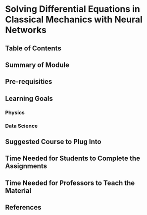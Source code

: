 # Solving Differential Equations in Classical Mechanics with Neural Networks

## Table of Contents

## Summary of Module

## Pre-requisities

## Learning Goals

### Physics

### Data Science

## Suggested Course to Plug Into

## Time Needed for Students to Complete the Assignments

## Time Needed for Professors to Teach the Material

## References

